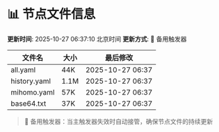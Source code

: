 # 📊 节点文件信息

**更新时间**: 2025-10-27 06:37:10 北京时间
**更新方式**: 🔄 备用触发器

| 文件名 | 大小 | 最后修改 |
|--------|------|----------|
| all.yaml | 44K | 2025-10-27 06:37 |
| history.yaml | 1.1M | 2025-10-27 06:37 |
| mihomo.yaml | 57K | 2025-10-27 06:37 |
| base64.txt | 37K | 2025-10-27 06:37 |

> 🔄 备用触发器：当主触发器失效时自动接管，确保节点文件的持续更新
